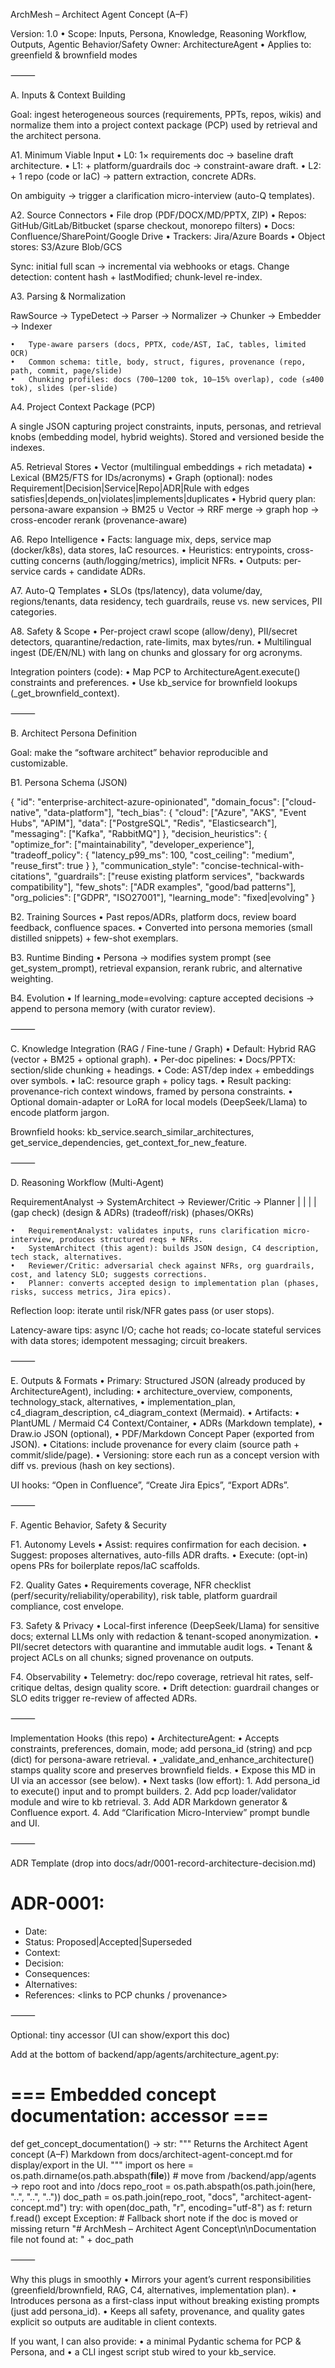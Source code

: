 ArchMesh – Architect Agent Concept (A–F)

Version: 1.0 • Scope: Inputs, Persona, Knowledge, Reasoning Workflow, Outputs, Agentic Behavior/Safety
Owner: ArchitectureAgent • Applies to: greenfield & brownfield modes

⸻

A. Inputs & Context Building

Goal: ingest heterogeneous sources (requirements, PPTs, repos, wikis) and normalize them into a project context package (PCP) used by retrieval and the architect persona.

A1. Minimum Viable Input
	•	L0: 1× requirements doc → baseline draft architecture.
	•	L1: + platform/guardrails doc → constraint-aware draft.
	•	L2: + 1 repo (code or IaC) → pattern extraction, concrete ADRs.

On ambiguity → trigger a clarification micro-interview (auto-Q templates).

A2. Source Connectors
	•	File drop (PDF/DOCX/MD/PPTX, ZIP)
	•	Repos: GitHub/GitLab/Bitbucket (sparse checkout, monorepo filters)
	•	Docs: Confluence/SharePoint/Google Drive
	•	Trackers: Jira/Azure Boards
	•	Object stores: S3/Azure Blob/GCS

Sync: initial full scan → incremental via webhooks or etags.
Change detection: content hash + lastModified; chunk-level re-index.

A3. Parsing & Normalization

RawSource → TypeDetect → Parser → Normalizer → Chunker → Embedder → Indexer

	•	Type-aware parsers (docs, PPTX, code/AST, IaC, tables, limited OCR)
	•	Common schema: title, body, struct, figures, provenance (repo, path, commit, page/slide)
	•	Chunking profiles: docs (700–1200 tok, 10–15% overlap), code (≤400 tok), slides (per-slide)

A4. Project Context Package (PCP)

A single JSON capturing project constraints, inputs, personas, and retrieval knobs (embedding model, hybrid weights). Stored and versioned beside the indexes.

A5. Retrieval Stores
	•	Vector (multilingual embeddings + rich metadata)
	•	Lexical (BM25/FTS for IDs/acronyms)
	•	Graph (optional): nodes Requirement|Decision|Service|Repo|ADR|Rule with edges satisfies|depends_on|violates|implements|duplicates
	•	Hybrid query plan: persona-aware expansion → BM25 ∪ Vector → RRF merge → graph hop → cross-encoder rerank (provenance-aware)

A6. Repo Intelligence
	•	Facts: language mix, deps, service map (docker/k8s), data stores, IaC resources.
	•	Heuristics: entrypoints, cross-cutting concerns (auth/logging/metrics), implicit NFRs.
	•	Outputs: per-service cards + candidate ADRs.

A7. Auto-Q Templates
	•	SLOs (tps/latency), data volume/day, regions/tenants, data residency, tech guardrails, reuse vs. new services, PII categories.

A8. Safety & Scope
	•	Per-project crawl scope (allow/deny), PII/secret detectors, quarantine/redaction, rate-limits, max bytes/run.
	•	Multilingual ingest (DE/EN/NL) with lang on chunks and glossary for org acronyms.

Integration pointers (code):
	•	Map PCP to ArchitectureAgent.execute() constraints and preferences.
	•	Use kb_service for brownfield lookups (_get_brownfield_context).

⸻

B. Architect Persona Definition

Goal: make the “software architect” behavior reproducible and customizable.

B1. Persona Schema (JSON)

{
  "id": "enterprise-architect-azure-opinionated",
  "domain_focus": ["cloud-native", "data-platform"],
  "tech_bias": {
    "cloud": ["Azure", "AKS", "Event Hubs", "APIM"],
    "data": ["PostgreSQL", "Redis", "Elasticsearch"],
    "messaging": ["Kafka", "RabbitMQ"]
  },
  "decision_heuristics": {
    "optimize_for": ["maintainability", "developer_experience"],
    "tradeoff_policy": {
      "latency_p99_ms": 100,
      "cost_ceiling": "medium",
      "reuse_first": true
    }
  },
  "communication_style": "concise-technical-with-citations",
  "guardrails": ["reuse existing platform services", "backwards compatibility"],
  "few_shots": ["ADR examples", "good/bad patterns"],
  "org_policies": ["GDPR", "ISO27001"],
  "learning_mode": "fixed|evolving"
}

B2. Training Sources
	•	Past repos/ADRs, platform docs, review board feedback, confluence spaces.
	•	Converted into persona memories (small distilled snippets) + few-shot exemplars.

B3. Runtime Binding
	•	Persona → modifies system prompt (see get_system_prompt), retrieval expansion, rerank rubric, and alternative weighting.

B4. Evolution
	•	If learning_mode=evolving: capture accepted decisions → append to persona memory (with curator review).

⸻

C. Knowledge Integration (RAG / Fine-tune / Graph)
	•	Default: Hybrid RAG (vector + BM25 + optional graph).
	•	Per-doc pipelines:
	•	Docs/PPTX: section/slide chunking + headings.
	•	Code: AST/dep index + embeddings over symbols.
	•	IaC: resource graph + policy tags.
	•	Result packing: provenance-rich context windows, framed by persona constraints.
	•	Optional domain-adapter or LoRA for local models (DeepSeek/Llama) to encode platform jargon.

Brownfield hooks: kb_service.search_similar_architectures, get_service_dependencies, get_context_for_new_feature.

⸻

D. Reasoning Workflow (Multi-Agent)

RequirementAnalyst  →  SystemArchitect  →  Reviewer/Critic  →  Planner
       |                     |                   |                |
   (gap check)         (design & ADRs)     (tradeoff/risk)   (phases/OKRs)

	•	RequirementAnalyst: validates inputs, runs clarification micro-interview, produces structured reqs + NFRs.
	•	SystemArchitect (this agent): builds JSON design, C4 description, tech stack, alternatives.
	•	Reviewer/Critic: adversarial check against NFRs, org guardrails, cost, and latency SLO; suggests corrections.
	•	Planner: converts accepted design to implementation plan (phases, risks, success metrics, Jira epics).

Reflection loop: iterate until risk/NFR gates pass (or user stops).

Latency-aware tips: async I/O; cache hot reads; co-locate stateful services with data stores; idempotent messaging; circuit breakers.

⸻

E. Outputs & Formats
	•	Primary: Structured JSON (already produced by ArchitectureAgent), including:
	•	architecture_overview, components, technology_stack, alternatives,
	•	implementation_plan, c4_diagram_description, c4_diagram_context (Mermaid).
	•	Artifacts:
	•	PlantUML / Mermaid C4 Context/Container,
	•	ADRs (Markdown template),
	•	Draw.io JSON (optional),
	•	PDF/Markdown Concept Paper (exported from JSON).
	•	Citations: include provenance for every claim (source path + commit/slide/page).
	•	Versioning: store each run as a concept version with diff vs. previous (hash on key sections).

UI hooks: “Open in Confluence”, “Create Jira Epics”, “Export ADRs”.

⸻

F. Agentic Behavior, Safety & Security

F1. Autonomy Levels
	•	Assist: requires confirmation for each decision.
	•	Suggest: proposes alternatives, auto-fills ADR drafts.
	•	Execute: (opt-in) opens PRs for boilerplate repos/IaC scaffolds.

F2. Quality Gates
	•	Requirements coverage, NFR checklist (perf/security/reliability/operability), risk table, platform guardrail compliance, cost envelope.

F3. Safety & Privacy
	•	Local-first inference (DeepSeek/Llama) for sensitive docs; external LLMs only with redaction & tenant-scoped anonymization.
	•	PII/secret detectors with quarantine and immutable audit logs.
	•	Tenant & project ACLs on all chunks; signed provenance on outputs.

F4. Observability
	•	Telemetry: doc/repo coverage, retrieval hit rates, self-critique deltas, design quality score.
	•	Drift detection: guardrail changes or SLO edits trigger re-review of affected ADRs.

⸻

Implementation Hooks (this repo)
	•	ArchitectureAgent:
	•	Accepts constraints, preferences, domain, mode; add persona_id (string) and pcp (dict) for persona-aware retrieval.
	•	_validate_and_enhance_architecture() stamps quality score and preserves brownfield fields.
	•	Expose this MD in UI via an accessor (see below).
	•	Next tasks (low effort):
	1.	Add persona_id to execute() input and to prompt builders.
	2.	Add pcp loader/validator module and wire to kb retrieval.
	3.	Add ADR Markdown generator & Confluence export.
	4.	Add “Clarification Micro-Interview” prompt bundle and UI.

⸻

ADR Template (drop into docs/adr/0001-record-architecture-decision.md)

# ADR-0001: <Decision Title>
- Date: <YYYY-MM-DD>
- Status: Proposed|Accepted|Superseded
- Context: <short>
- Decision: <what we choose>
- Consequences: <trade-offs>
- Alternatives: <list>
- References: <links to PCP chunks / provenance>


⸻

Optional: tiny accessor (UI can show/export this doc)

Add at the bottom of backend/app/agents/architecture_agent.py:

# === Embedded concept documentation: accessor ===
def get_concept_documentation() -> str:
    """
    Returns the Architect Agent concept (A–F) Markdown from
    docs/architect-agent-concept.md for display/export in the UI.
    """
    import os
    here = os.path.dirname(os.path.abspath(__file__))
    # move from /backend/app/agents → repo root and into /docs
    repo_root = os.path.abspath(os.path.join(here, "..", "..", ".."))
    doc_path = os.path.join(repo_root, "docs", "architect-agent-concept.md")
    try:
        with open(doc_path, "r", encoding="utf-8") as f:
            return f.read()
    except Exception:
        # Fallback short note if the doc is moved or missing
        return "# ArchMesh – Architect Agent Concept\n\nDocumentation file not found at: " + doc_path


⸻

Why this plugs in smoothly
	•	Mirrors your agent’s current responsibilities (greenfield/brownfield, RAG, C4, alternatives, implementation plan).
	•	Introduces persona as a first-class input without breaking existing prompts (just add persona_id).
	•	Keeps all safety, provenance, and quality gates explicit so outputs are auditable in client contexts.

If you want, I can also provide:
	•	a minimal Pydantic schema for PCP & Persona, and
	•	a CLI ingest script stub wired to your kb_service.